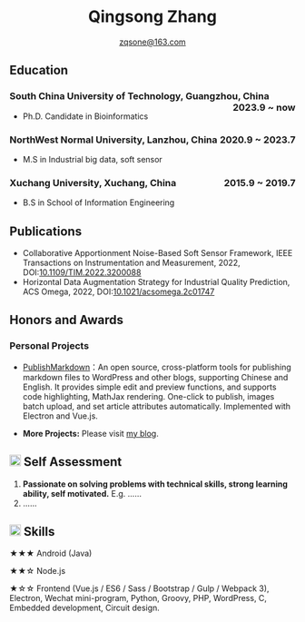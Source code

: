 <center>
     <h1>Qingsong Zhang</h1>
     <div>
         <span>
             <a href="mailto:example@example.com">zqsone@163.com</a>
         </span>
     </div>
 </center>

## Education

### South China University of Technology, Guangzhou, China <span class="right" style="float:right">2023.9 ~ now</span>

- Ph.D. Candidate in Bioinformatics

### NorthWest Normal University, Lanzhou, China <span class="right" style="float:right">2020.9 ~ 2023.7</span>

- M.S in Industrial big data, soft sensor

### Xuchang University, Xuchang, China <span class="right" style="float:right">2015.9 ~ 2019.7</span>

- B.S in School of Information Engineering

## Publications

- Collaborative Apportionment Noise-Based Soft Sensor Framework, IEEE Transactions on Instrumentation and Measurement, 2022, DOI:[10.1109/TIM.2022.3200088](https://ieeexplore.ieee.org/document/9862994)
- Horizontal Data Augmentation Strategy for Industrial Quality Prediction, ACS Omega, 2022, DOI:[10.1021/acsomega.2c01747](https://pubs.acs.org/doi/10.1021/acsomega.2c01747)

## Honors and Awards


### Personal Projects

- [PublishMarkdown](https://github.com/jzj1993/PublishMarkdown)：An open source, cross-platform tools for publishing markdown files to WordPress and other blogs, supporting Chinese and English. It provides simple edit and preview functions, and supports code highlighting, MathJax rendering. One-click to publish, images batch upload, and set article attributes automatically. Implemented with Electron and Vue.js.

- **More Projects:** Please visit [my blog](https://www.paincker.com/about).

## <img src="resume/review.svg" height="20px"> Self Assessment

1. **Passionate on solving problems with technical skills, strong learning ability, self motivated.** E.g. ……
1. ……

## <img src="resume/skill.svg" height="20px"> Skills

★★★ Android (Java)

★★☆ Node.js

★☆☆ Frontend (Vue.js / ES6 / Sass / Bootstrap / Gulp / Webpack 3), Electron, Wechat mini-program, Python, Groovy, PHP, WordPress, C, Embedded development, Circuit design.
